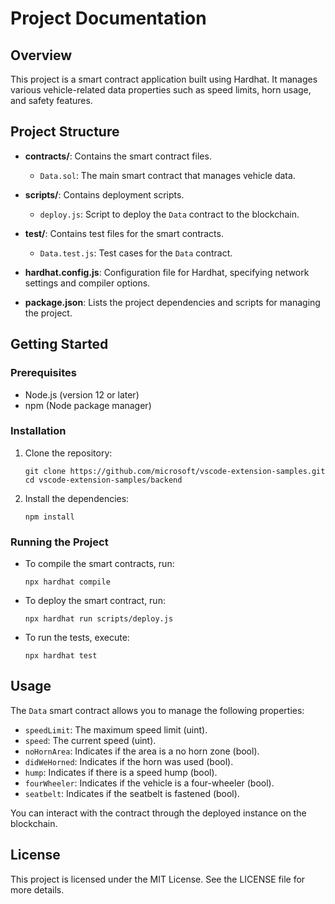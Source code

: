 # Project Documentation

## Overview
This project is a smart contract application built using Hardhat. It manages various vehicle-related data properties such as speed limits, horn usage, and safety features.

## Project Structure
- **contracts/**: Contains the smart contract files.
  - `Data.sol`: The main smart contract that manages vehicle data.
  
- **scripts/**: Contains deployment scripts.
  - `deploy.js`: Script to deploy the `Data` contract to the blockchain.
  
- **test/**: Contains test files for the smart contracts.
  - `Data.test.js`: Test cases for the `Data` contract.
  
- **hardhat.config.js**: Configuration file for Hardhat, specifying network settings and compiler options.

- **package.json**: Lists the project dependencies and scripts for managing the project.

## Getting Started

### Prerequisites
- Node.js (version 12 or later)
- npm (Node package manager)

### Installation
1. Clone the repository:
   ```
   git clone https://github.com/microsoft/vscode-extension-samples.git
   cd vscode-extension-samples/backend
   ```

2. Install the dependencies:
   ```
   npm install
   ```

### Running the Project
- To compile the smart contracts, run:
  ```
  npx hardhat compile
  ```

- To deploy the smart contract, run:
  ```
  npx hardhat run scripts/deploy.js
  ```

- To run the tests, execute:
  ```
  npx hardhat test
  ```

## Usage
The `Data` smart contract allows you to manage the following properties:
- `speedLimit`: The maximum speed limit (uint).
- `speed`: The current speed (uint).
- `noHornArea`: Indicates if the area is a no horn zone (bool).
- `didWeHorned`: Indicates if the horn was used (bool).
- `hump`: Indicates if there is a speed hump (bool).
- `fourWheeler`: Indicates if the vehicle is a four-wheeler (bool).
- `seatbelt`: Indicates if the seatbelt is fastened (bool).

You can interact with the contract through the deployed instance on the blockchain.

## License
This project is licensed under the MIT License. See the LICENSE file for more details.